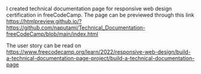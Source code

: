 I created technical documentation page for responsive web design certification in freeCodeCamp. The page can be previewed through this link https://htmlpreview.github.io/?https://github.com/naputami/Technical_Documentation-freeCodeCamp/blob/main/index.html

The user story can be read on https://www.freecodecamp.org/learn/2022/responsive-web-design/build-a-technical-documentation-page-project/build-a-technical-documentation-page
